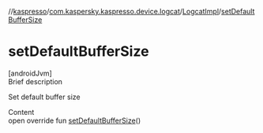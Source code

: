 //[kaspresso](../../index.md)/[com.kaspersky.kaspresso.device.logcat](../index.md)/[LogcatImpl](index.md)/[setDefaultBufferSize](set-default-buffer-size.md)



# setDefaultBufferSize  
[androidJvm]  
Brief description  


Set default buffer size

  
Content  
open override fun [setDefaultBufferSize](set-default-buffer-size.md)()  



